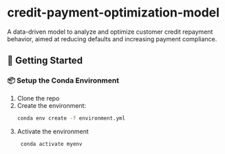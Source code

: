 # credit-payment-optimization-model
A data-driven model to analyze and optimize customer credit repayment behavior, aimed at reducing defaults and increasing payment compliance.


## 🚀 Getting Started

### 📦 Setup the Conda Environment

1. Clone the repo
2. Create the environment:
   ```bash
   conda env create -f environment.yml
3. Activate the environment
   ```bash
    conda activate myenv